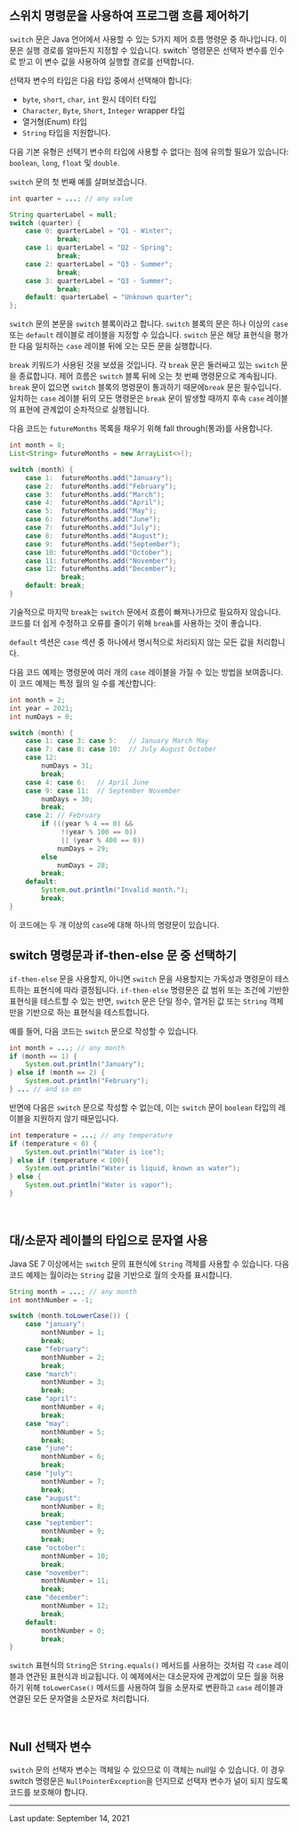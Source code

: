 ## 스위치 명령문을 사용하여 프로그램 흐름 제어하기

`switch` 문은 Java 언어에서 사용할 수 있는 5가지 제어 흐름 명령문 중 하나입니다. 이 문은 실행 경로를 얼마든지 지정할 수 있습니다. switch` 명령문은 선택자 변수를 인수로 받고 이 변수 값을 사용하여 실행할 경로를 선택합니다.

선택자 변수의 타입은 다음 타입 중에서 선택해야 합니다:

- `byte`, `short`, `char`, `int` 원시 데이터 타입
- `Character`, `Byte`, `Short`, `Integer` wrapper 타입
- 열거형(Enum) 타입
- `String` 타입을 지원합니다.

다음 기본 유형은 선택기 변수의 타입에 사용할 수 없다는 점에 유의할 필요가 있습니다: `boolean`, `long`, `float` 및 `double`.

`switch` 문의 첫 번째 예를 살펴보겠습니다.

```java
int quarter = ...; // any value

String quarterLabel = null;
switch (quarter) {
    case 0: quarterLabel = "Q1 - Winter"; 
            break;
    case 1: quarterLabel = "Q2 - Spring"; 
            break;
    case 2: quarterLabel = "Q3 - Summer"; 
            break;
    case 3: quarterLabel = "Q3 - Summer"; 
            break;
    default: quarterLabel = "Unknown quarter";
};
```


`switch` 문의 본문을 `switch` 블록이라고 합니다. `switch` 블록의 문은 하나 이상의 `case` 또는 `default` 레이블로 레이블을 지정할 수 있습니다. `switch` 문은 해당 표현식을 평가한 다음 일치하는 `case` 레이블 뒤에 오는 모든 문을 실행합니다.

`break` 키워드가 사용된 것을 보셨을 것입니다. 각 `break` 문은 둘러싸고 있는 `switch` 문을 종료합니다. 제어 흐름은 `switch` 블록 뒤에 오는 첫 번째 명령문으로 계속됩니다. `break` 문이 없으면 `switch` 블록의 명령문이 통과하기 때문에`break` 문은 필수입니다. 일치하는 `case` 레이블 뒤의 모든 명령문은 `break` 문이 발생할 때까지 후속 `case` 레이블의 표현에 관계없이 순차적으로 실행됩니다.

다음 코드는 `futureMonths` 목록을 채우기 위해 fall through(통과)를 사용합니다.

```java
int month = 8;
List<String> futureMonths = new ArrayList<>();

switch (month) {
    case 1:  futureMonths.add("January");
    case 2:  futureMonths.add("February");
    case 3:  futureMonths.add("March");
    case 4:  futureMonths.add("April");
    case 5:  futureMonths.add("May");
    case 6:  futureMonths.add("June");
    case 7:  futureMonths.add("July");
    case 8:  futureMonths.add("August");
    case 9:  futureMonths.add("September");
    case 10: futureMonths.add("October");
    case 11: futureMonths.add("November");
    case 12: futureMonths.add("December");
             break;
    default: break;
}
```


기술적으로 마지막 `break`는 `switch` 문에서 흐름이 빠져나가므로 필요하지 않습니다. 코드를 더 쉽게 수정하고 오류를 줄이기 위해 `break`를 사용하는 것이 좋습니다.

`default` 섹션은 `case` 섹션 중 하나에서 명시적으로 처리되지 않는 모든 값을 처리합니다.

다음 코드 예제는 명령문에 여러 개의 `case` 레이블을 가질 수 있는 방법을 보여줍니다. 이 코드 예제는 특정 월의 일 수를 계산합니다:

```java
int month = 2;
int year = 2021;
int numDays = 0;

switch (month) {
    case 1: case 3: case 5:   // January March May
    case 7: case 8: case 10:  // July August October
    case 12:
        numDays = 31;
        break;
    case 4: case 6:   // April June
    case 9: case 11:  // September November
        numDays = 30;
        break;
    case 2: // February
        if (((year % 4 == 0) && 
             !(year % 100 == 0))
             || (year % 400 == 0))
            numDays = 29;
        else
            numDays = 28;
        break;
    default:
        System.out.println("Invalid month.");
        break;
}
```


이 코드에는 두 개 이상의 `case`에 대해 하나의 명령문이 있습니다.

 

## switch 명령문과 if-then-else 문 중 선택하기

`if-then-else` 문을 사용할지, 아니면 `switch` 문을 사용할지는 가독성과 명령문이 테스트하는 표현식에 따라 결정됩니다. `if-then-else` 명령문은 값 범위 또는 조건에 기반한 표현식을 테스트할 수 있는 반면, `switch` 문은 단일 정수, 열거된 값 또는 `String` 객체만을 기반으로 하는 표현식을 테스트합니다.

예를 들어, 다음 코드는 `switch` 문으로 작성할 수 있습니다.

```java
int month = ...; // any month
if (month == 1) {
    System.out.println("January");
} else if (month == 2) {
    System.out.println("February");
} ... // and so on
```


반면에 다음은 `switch` 문으로 작성할 수 없는데, 이는 `switch` 문이 `boolean` 타입의 레이블을 지원하지 않기 때문입니다.

```java
int temperature = ...; // any temperature
if (temperature < 0) {
    System.out.println("Water is ice");
} else if (temperature < 100){
    System.out.println("Water is liquid, known as water");
} else {
    System.out.println("Water is vapor");
}
```


 

## 대/소문자 레이블의 타입으로 문자열 사용

Java SE 7 이상에서는 `switch` 문의 표현식에 `String` 객체를 사용할 수 있습니다. 다음 코드 예제는 월이라는 `String` 값을 기반으로 월의 숫자를 표시합니다.

```java
String month = ...; // any month
int monthNumber = -1;

switch (month.toLowerCase()) {
    case "january":
        monthNumber = 1;
        break;
    case "february":
        monthNumber = 2;
        break;
    case "march":
        monthNumber = 3;
        break;
    case "april":
        monthNumber = 4;
        break;
    case "may":
        monthNumber = 5;
        break;
    case "june":
        monthNumber = 6;
        break;
    case "july":
        monthNumber = 7;
        break;
    case "august":
        monthNumber = 8;
        break;
    case "september":
        monthNumber = 9;
        break;
    case "october":
        monthNumber = 10;
        break;
    case "november":
        monthNumber = 11;
        break;
    case "december":
        monthNumber = 12;
        break;
    default: 
        monthNumber = 0;
        break;
}
```


`switch` 표현식의 `String`은 `String.equals()` 메서드를 사용하는 것처럼 각 `case` 레이블과 연관된 표현식과 비교됩니다. 이 예제에서는 대소문자에 관계없이 모든 월을 허용하기 위해 `toLowerCase()` 메서드를 사용하여 월을 소문자로 변환하고 `case` 레이블과 연결된 모든 문자열을 소문자로 처리합니다.

 

## Null 선택자 변수

`switch` 문의 선택자 변수는 객체일 수 있으므로 이 객체는 null일 수 있습니다. 이 경우 switch 명령문은 `NullPointerException`을 던지므로 선택자 변수가 널이 되지 않도록 코드를 보호해야 합니다.

---
Last update: September 14, 2021